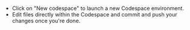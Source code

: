 # 

- Click on "New codespace" to launch a new Codespace environment.
- Edit files directly within the Codespace and commit and push your changes once you're done.

